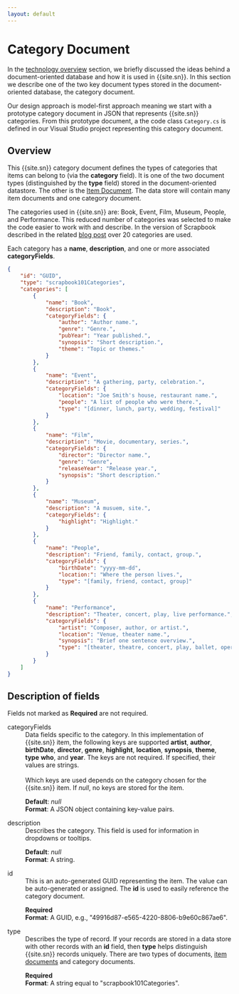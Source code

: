 ```yaml
---
layout: default
---
```

# Category Document

In the [technology overview][tn] section, we briefly discussed the ideas behind a document-oriented database and how it is used in {{site.sn}}. In this section we describe one of the two key document types stored in the document-oriented database, the category document.

Our design approach is model-first approach meaning we start with a prototype category document in JSON that represents {{site.sn}} categories. From this prototype document, a the code class `Category.cs` is defined in our Visual Studio project representing this category document.

## Overview

This {{site.sn}} category document defines the types of categories that items can belong to (via the **category** field). It is one of the two document types (distinguished by the **type** field) stored in the document-oriented datastore. The other is the [Item Document][item]. The data store will contain many item documents and one category document.

The categories used in {{site.sn}} are: Book, Event, Film, Museum, People, and Performance. This reduced number of categories was selected to make the code easier to work with and describe. In the version of Scrapbook described in the related [blog post][blog] over 20 categories are used. 

Each category has a **name**, **description**, and one or more associated **categoryFields**. 

```json
{
    "id": "GUID",
    "type": "scrapbook101Categories",
    "categories": [
        {
            "name": "Book",
            "description": "Book",
            "categoryFields": {
                "author": "Author name.",
                "genre": "Genre.",
                "pubYear": "Year published.",
                "synopsis": "Short description.",
                "theme": "Topic or themes."
            }
        },
        {
            "name": "Event",
            "description": "A gathering, party, celebration.",
            "categoryFields": {
                "location": "Joe Smith's house, restaurant name.",
                "people": "A list of people who were there.",
                "type": "[dinner, lunch, party, wedding, festival]"
            }
        },
        {
            "name": "Film",
            "description": "Movie, documentary, series.",
            "categoryFields": {
                "director": "Director name.",
                "genre": "Genre",
                "releaseYear": "Release year.",
                "synopsis": "Short description."
            }
        },
        {
            "name": "Museum",
            "description": "A musuem, site.",
            "categoryFields": {
                "highlight": "Highlight."
            }
        },
        {
            "name": "People",
            "description": "Friend, family, contact, group.",
            "categoryFields": {
                "birthDate": "yyyy-mm-dd",
                "location:": "Where the person lives.",
                "type": "[family, friend, contact, group]"
            }
        },
        {
            "name": "Performance",
            "description": "Theater, concert, play, live performance.",
            "categoryFields": {
                "artist": "Composer, author, or artist.",
                "location": "Venue, theater name.",
                "synopsis": "Brief one sentence overview.",
                "type": "[theater, theatre, concert, play, ballet, opera, dance]"
            }
        }
    ]
}
```

## Description of fields

Fields not marked as **Required** are not required.

<dl class="deflist">
    <dt>categoryFields</dt>
    <dd>Data fields specific to the category. In this implementation of {{site.sn}} item, the following keys are supported
    <strong>artist</strong>, <strong>author</strong>, <strong>birthDate</strong>, <strong>director</strong>, 
    <strong>genre</strong>, <strong>highlight</strong>, <strong>location</strong>, 
    <strong>synopsis</strong>, <strong>theme</strong>, <strong>type</strong> <strong>who</strong>, and <strong>year</strong>. The keys are not required. If specified, their values are strings.
    <br/><br/>
    Which keys are used depends on the category chosen for the {{site.sn}} item. If <i>null</i>, no keys are stored for the item.
    <p>
        <strong>Default</strong>: <i>null</i>
        <br/>
        <strong>Format</strong>: A JSON object containing key-value pairs. 
    </p>
    </dd>
    <dt>description</dt>
    <dd>Describes the category. This field is used for information in dropdowns or tooltips.
    <p>
        <strong>Default</strong>: <i>null</i>
        <br/>
        <strong>Format</strong>: A string.
    </p>
    </dd>
    <dt>id</dt>
    <dd>This is an auto-generated GUID representing the item. The value can be auto-generated or assigned. 
    The <strong>id</strong> is used to easily reference the category document.
    <p>
        <strong>Required</strong>
        <br/>
        <strong>Format</strong>: A GUID, e.g., "49916d87-e565-4220-8806-b9e60c867ae6".
    </p>
    </dd>
    <dt>type</dt>
    <dd>Describes the type of record. If your records are stored in a data store with other records with
        an <strong>id</strong> field, then <strong>type</strong> helps distinguish {{site.sn}} records uniquely.
        There are two types of documents, <a href="/item-document">item documents</a> and category documents.
    <p>
        <strong>Required</strong>
        <br/>
        <strong>Format</strong>: A string equal to "scrapbook101Categories".
    </p>
    </dd>
</dl>

[tn]: technology-overview
[item]: item-document
[blog]: http://blog.travelmarx.com/2017/12/a-personal-information-management-system-introducing-scrapbook.html
